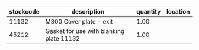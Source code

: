 |stockcode|description|quantity|location|
|---------|-----------|--------|--------|
|11132|M300 Cover plate - exit|1.00||
|45212|Gasket for use with blanking plate 11132|1.00||
